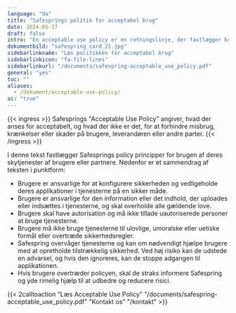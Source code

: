 ```yaml
---
language: "da"
title: "Safesprings politik for acceptabel brug"
date: 2024-05-17
draft: false
intro: "En acceptable use policy er en retningslinje, der fastlægger brugen af en bestemt tjeneste, et produkt eller software på en godkendt måde."
dokumentbild: "safespring_card_21.jpg"
sidebarlinkname: "Læs politikken for acceptabel brug"
sidebarlinkicon: "fa-file-lines"
sidebarlinkurl: "/documents/safespring-acceptable_use_policy.pdf"
general: "yes"
toc: ""
aliases:
  - /dokument/acceptable-use-policy/
ai: "true"
---
```

{{< ingress >}}
Safesprings "Acceptable Use Policy" angiver, hvad der anses for acceptabelt, og hvad der ikke er det, for at forhindre misbrug, krænkelser eller skader på brugere, leverandøren eller andre parter.
{{< /ingress >}}

I denne tekst fastlægger Safesprings policy principper for brugen af deres skytjenester af brugere eller partnere. Nedenfor er et sammendrag af teksten i punktform:

- Brugere er ansvarlige for at konfigurere sikkerheden og vedligeholde deres applikationer i tjenesterne på en sikker måde.
- Brugere er ansvarlige for den information eller det indhold, der uploades eller indsættes i tjenesterne, og skal overholde alle gældende love.
- Brugere skal have autorisation og må ikke tillade uautoriserede personer at bruge tjenesterne.
- Brugere må ikke bruge tjenesterne til ulovlige, umoralske eller uetiske formål eller overtræde sikkerhedsregler.
- Safespring overvåger tjenesterne og kan om nødvendigt hjælpe brugere med at opretholde tilstrækkelig sikkerhed. Ved høj risiko kan de udstede en advarsel, og hvis den ignoreres, kan de stoppe adgangen til applikationen.
- Hvis brugere overtræder policyen, skal de straks informere Safespring og yde rimelig hjælp til at udbedre og reducere risici.

{{< 2calltoaction "Læs Acceptable Use Policy" "/documents/safespring-acceptable_use_policy.pdf" "Kontakt os" "/kontakt" >}}